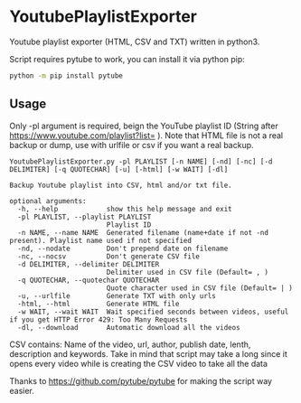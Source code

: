 # YoutubePlaylistExporter
Youtube playlist exporter (HTML, CSV and TXT) written in python3.

Script requires pytube to work, you can install it via python pip:
```bash
python -m pip install pytube
```

## Usage

Only -pl argument is required, beign the YouTube playlist ID (String after https://www.youtube.com/playlist?list= ).
Note that HTML file is not a real backup or dump, use with urlfile or csv if you want a real backup.

```
YoutubePlaylistExporter.py -pl PLAYLIST [-n NAME] [-nd] [-nc] [-d DELIMITER] [-q QUOTECHAR] [-u] [-html] [-w WAIT] [-dl]

Backup Youtube playlist into CSV, html and/or txt file.

optional arguments:
  -h, --help            show this help message and exit
  -pl PLAYLIST, --playlist PLAYLIST
                        Playlist ID
  -n NAME, --name NAME  Generated filename (name+date if not -nd present). Playlist name used if not specified
  -nd, --nodate         Don't prepend date on filename
  -nc, --nocsv          Don't generate CSV file
  -d DELIMITER, --delimiter DELIMITER
                        Delimiter used in CSV file (Default= , )
  -q QUOTECHAR, --quotechar QUOTECHAR
                        Quote character used in CSV file (Default= | )
  -u, --urlfile         Generate TXT with only urls
  -html, --html         Generate HTML file
  -w WAIT, --wait WAIT  Wait specified seconds between videos, useful if you get HTTP Error 429: Too Many Requests
  -dl, --download       Automatic download all the videos
```


CSV contains: Name of the video, url, author, publish date, lenth, description and keywords.
Take in mind that script may take a long since it opens every video while is creating the CSV video to take all the data

Thanks to https://github.com/pytube/pytube for making the script way easier.
